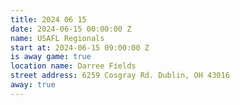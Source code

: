 ```yaml
---
title: 2024 06 15
date: 2024-06-15 00:00:00 Z
name: USAFL Regionals
start at: 2024-06-15 09:00:00 Z
is away game: true
location name: Darree Fields
street address: 6259 Cosgray Rd. Dublin, OH 43016
away: true
---
```


